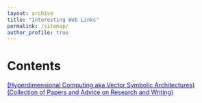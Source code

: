```yaml
---
layout: archive
title: "Interesting Web Links"
permalink: /sitemap/
author_profile: true
---
```


# Contents 
[<font color='#0000FF'>(Hyperdimensional Computing aka Vector Symbolic Architectures)</font>](https://www.hd-computing.com/home)
[<font color='#0000FF'>(Collection of Papers and Advice on Research and Writing)</font>](https://www.cs.cmu.edu/afs/cs.cmu.edu/user/mleone/web/how-to.html)